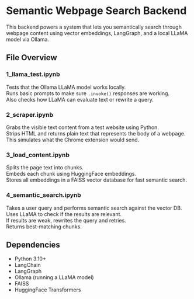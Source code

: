 # Semantic Webpage Search Backend

This backend powers a system that lets you semantically search through webpage content using vector embeddings, LangGraph, and a local LLaMA model via Ollama.

## File Overview

### 1_llama_test.ipynb  
Tests that the Ollama LLaMA model works locally.  
Runs basic prompts to make sure `.invoke()` responses are working.  
Also checks how LLaMA can evaluate text or rewrite a query.

### 2_scraper.ipynb  
Grabs the visible text content from a test website using Python.  
Strips HTML and returns plain text that represents the body of a webpage.  
This simulates what the Chrome extension would send.

### 3_load_content.ipynb  
Splits the page text into chunks.  
Embeds each chunk using HuggingFace embeddings.  
Stores all embeddings in a FAISS vector database for fast semantic search.

### 4_semantic_search.ipynb  
Takes a user query and performs semantic search against the vector DB.  
Uses LLaMA to check if the results are relevant.  
If results are weak, rewrites the query and retries.  
Returns best-matching chunks.

## Dependencies
- Python 3.10+
- LangChain
- LangGraph
- Ollama (running a LLaMA model)
- FAISS
- HuggingFace Transformers

